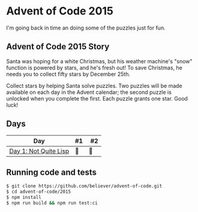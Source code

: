 # Advent of Code 2015

I'm going back in time an doing some of the puzzles just for fun.

## Advent of Code 2015 Story

Santa was hoping for a white Christmas, but his weather machine's "snow" function is powered by stars, and he's fresh out! To save Christmas, he needs you to collect fifty stars by December 25th.

Collect stars by helping Santa solve puzzles. Two puzzles will be made available on each day in the Advent calendar; the second puzzle is unlocked when you complete the first. Each puzzle grants one star. Good luck!

## Days

| Day                                                                                                                    | #1  |  #2 |
| ---------------------------------------------------------------------------------------------------------------------- | --- | --- |
| [Day 1: Not Quite Lisp](https://github.com/believer/advent-of-code/tree/master/rescript/2015/src/day-1-not-quite-lisp) | 🌟  | 🌟  |

## Running code and tests

```bash
$ git clone https://github.com/believer/advent-of-code.git
$ cd advent-of-code/2015
$ npm install
$ npm run build && npm run test:ci
```
